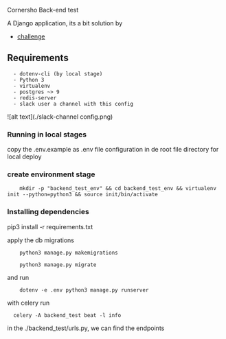 Cornersho Back-end test

A Django application, its a bit solution by
+ [challenge](./desafio.txt)

## Requirements

```text
  - dotenv-cli (by local stage)
  - Python 3
  - virtualenv
  - postgres ~> 9
  - redis-server
  - slack user a channel with this config
```
  ![alt text](./slack-channel config.png)


### Running in local stages
copy the .env.example as .env file configuration in de root file directory for local deploy

### create environment stage

```shell
    mkdir -p "backend_test_env" && cd backend_test_env && virtualenv init --python=python3 && source init/bin/activate        

```

### Installing dependencies 
pip3 install -r requirements.txt

apply the db migrations

``` shell
    python3 manage.py makemigrations
```

``` shell
    python3 manage.py migrate
```

and run

``` shell
    dotenv -e .env python3 manage.py runserver
```

with celery run

```shell
  celery -A backend_test beat -l info
```

in the ./backend_test/urls.py, we can find the endpoints